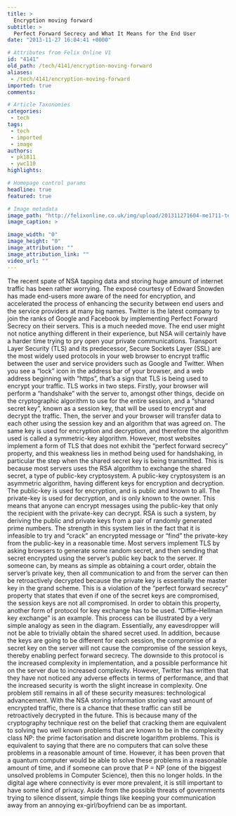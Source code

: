 ```yaml
---
title: >
  Encryption moving forward
subtitle: >
  Perfect Forward Secrecy and What It Means for the End User
date: "2013-11-27 16:04:41 +0000"

# Attributes from Felix Online V1
id: "4141"
old_path: /tech/4141/encryption-moving-forward
aliases:
 - /tech/4141/encryption-moving-forward
imported: true
comments:

# Article Taxonomies
categories:
 - tech
tags:
 - tech
 - imported
 - image
authors:
 - pk1811
 - ywc110
highlights:

# Homepage control params
headline: true
featured: true

# Image metadata
image_path: "http://felixonline.co.uk/img/upload/201311271604-me1711-tech_sec.jpg"
image_caption: >

image_width: "0"
image_height: "0"
image_attribution: ""
image_attribution_link: ""
video_url: ""
---
```


The recent spate of NSA tapping data and storing huge amount of internet traffic has been rather worrying. The exposé courtesy of Edward Snowden has made end-users more aware of the need for encryption, and accelerated the process of enhancing the security between end users and the service providers at many big names. Twitter is the latest company to join the ranks of Google and Facebook by implementing Perfect Forward Secrecy on their servers. This is a much needed move. The end user might not notice anything different in their experience, but NSA will certainly have a harder time trying to pry open your private communications.
 Transport Layer Security (TLS) and its predecessor, Secure Sockets Layer (SSL) are the most widely used protocols in your web browser to encrypt traffic between the user and service providers such as Google and Twitter. When you see a “lock” icon in the address bar of your browser, and a web address beginning with “https”, that’s a sign that TLS is being used to encrypt your traffic. TLS works in two steps.
 Firstly, your browser will perform a “handshake” with the server to, amongst other things, decide on the cryptographic algorithm to use for the entire session, and a “shared secret key”, known as a session key, that will be used to encrypt and decrypt the traffic. Then, the server and your browser will transfer data to each other using the session key and an algorithm that was agreed on. The same key is used for encryption and decryption, and therefore the algorithm used is called a symmetric-key algorithm.
 However, most websites implement a form of TLS that does not exhibit the “perfect forward secrecy” property, and this weakness lies in method being used for handshaking, in particular the step when the shared secret key is being transmitted. This is because most servers uses the RSA algorithm to exchange the shared secret, a type of public-key cryptosystem.
 A public-key cryptosystem is an asymmetric algorithm, having different keys for encryption and decryption. The public-key is used for encryption, and is public and known to all. The private-key is used for decryption, and is only known to the owner. This means that anyone can encrypt messages using the public-key that only the recipient with the private-key can decrypt.
 RSA is such a system, by deriving the public and private keys from a pair of randomly generated prime numbers. The strength in this system lies in the fact that it is infeasible to try and “crack” an encrypted message or “find” the private-key from the public-key in a reasonable time.
 Most servers implement TLS by asking browsers to generate some random secret, and then sending that secret encrypted using the server’s public key back to the server. If someone can, by means as simple as obtaining a court order, obtain the server’s private key, then all communication to and from the server can then be retroactively decrypted because the private key is essentially the master key in the grand scheme. This is a violation of the “perfect forward secrecy” property that states that even if one of the secret keys are compromised, the session keys are not all compromised.
 In order to obtain this property, another form of protocol for key exchange has to be used. “Diffie–Hellman key exchange” is an example. This process can be illustrated by a very simple analogy as seen in the diagram. Essentially, any eavesdropper will not be able to trivially obtain the shared secret used. In addition, because the keys are going to be different for each session, the compromise of a secret key on the server will not cause the compromise of the session keys, thereby enabling perfect forward secrecy. The downside to this protocol is the increased complexity in implementation, and a possible performance hit on the server due to increased complexity. However, Twitter has written that they have not noticed any adverse effects in terms of performance, and that the increased security is worth the slight increase in complexity.
 One problem still remains in all of these security measures: technological advancement. With the NSA storing information storing vast amount of encrypted traffic, there is a chance that these traffic can still be retroactively decrypted in the future. This is because many of the cryptography technique rest on the belief that cracking them are equivalent to solving two well known problems that are known to be in the complexity class NP: the prime factorisation and discrete logarithm problems. This is equivalent to saying that there are no computers that can solve these problems in a reasonable amount of time. However, it has been proven that a quantum computer would be able to solve these problems in a reasonable amount of time, and if someone can prove that P = NP (one of the biggest unsolved problems in Computer Science), then this no longer holds.
 In the digital age where connectivity is ever more prevalent, it is still important to have some kind of privacy. Aside from the possible threats of governments trying to silence dissent, simple things like keeping your communication away from an annoying ex-girl/boyfriend can be as important.
